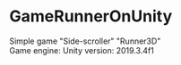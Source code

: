# GameRunnerOnUnity
 Simple game "Side-scroller" "Runner3D"  
 Game engine: Unity version: 2019.3.4f1
 
